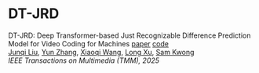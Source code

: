 # DT-JRD
DT-JRD: Deep Transformer-based Just Recognizable Difference Prediction Model for Video Coding for Machines
[paper](#) [code](#)  
[Junqi Liu](#), [Yun Zhang](#), [Xiaoqi Wang]([#](https://github.com/XiaoqiWang)), [Long Xu](#), [Sam Kwong](#)  
*IEEE Transactions on Multimedia (TMM), 2025*
